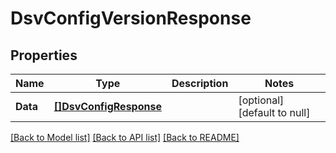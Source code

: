# DsvConfigVersionResponse

## Properties
Name | Type | Description | Notes
------------ | ------------- | ------------- | -------------
**Data** | [**[]DsvConfigResponse**](ConfigResponse.md) |  | [optional] [default to null]

[[Back to Model list]](../README.md#documentation-for-models) [[Back to API list]](../README.md#documentation-for-api-endpoints) [[Back to README]](../README.md)


